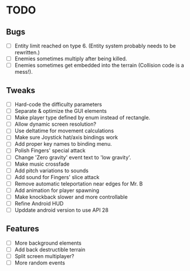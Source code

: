 # TODO

## Bugs

- [ ] Entity limit reached on type 6. (Entity system probably needs to be rewritten.)
- [ ] Enemies sometimes multiply after being killed.
- [ ] Enemies sometimes get embedded into the terrain (Collision code is a mess!).

## Tweaks

- [ ] Hard-code the difficulty parameters
- [ ] Separate & optimize the GUI elements
- [ ] Make player type defined by enum instead of rectangle.
- [ ] Allow dynamic screen resolution?
- [ ] Use deltatime for movement calculations
- [ ] Make sure Joystick hat/axis bindings work
- [ ] Add proper key names to binding menu.
- [ ] Polish Fingers' special attack
- [ ] Change 'Zero gravity' event text to 'low gravity'.
- [ ] Make music crossfade
- [ ] Add pitch variations to sounds
- [ ] Add sound for Fingers' slice attack
- [ ] Remove automatic teleportation near edges for Mr. B
- [ ] Add animation for player spawning
- [ ] Make knockback slower and more controllable
- [ ] Refine Android HUD
- [ ] Upddate android version to use API 28

## Features

- [ ] More background elements
- [ ] Add back destructible terrain
- [ ] Split screen multiplayer?
- [ ] More random events